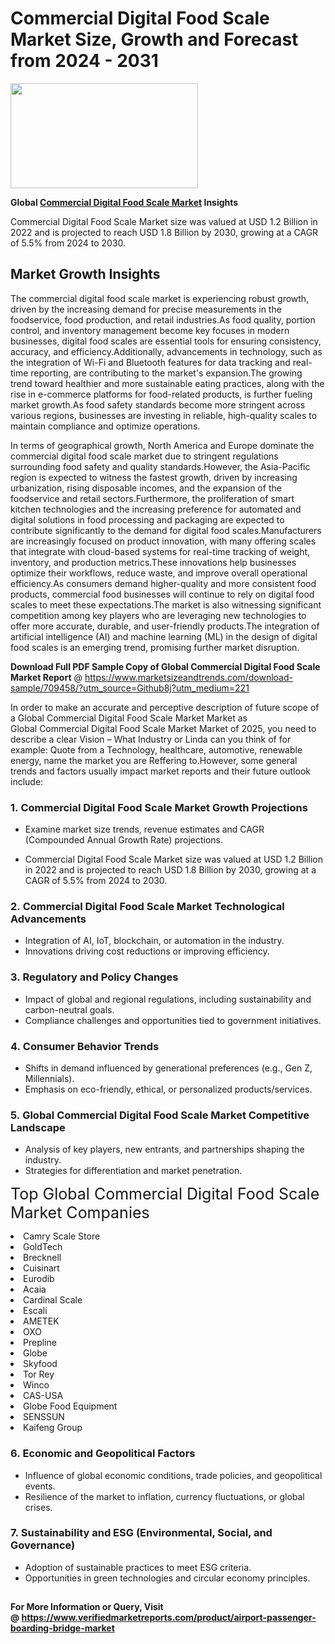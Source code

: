 <H1>Commercial Digital Food Scale Market Size, Growth and Forecast from 2024 - 2031</H1><img class="aligncenter size-medium wp-image-584254" src="https://thirdeyenews.in/wp-content/uploads/2024/09/Global-Market-Research-300x168.jpeg" alt="" width="300" height="168" /><p><strong>Global&nbsp;<a href="https://www.marketsizeandtrends.com/download-sample/709458/?utm_source=Github8j?utm_medium=221">Commercial Digital Food Scale Market</a> Insights</strong></p><p>Commercial Digital Food Scale Market size was valued at USD 1.2 Billion in 2022 and is projected to reach USD 1.8 Billion by 2030, growing at a CAGR of 5.5% from 2024 to 2030.</p><p><h2>Market Growth Insights</h2> <p>The commercial digital food scale market is experiencing robust growth, driven by the increasing demand for precise measurements in the foodservice, food production, and retail industries.As food quality, portion control, and inventory management become key focuses in modern businesses, digital food scales are essential tools for ensuring consistency, accuracy, and efficiency.Additionally, advancements in technology, such as the integration of Wi-Fi and Bluetooth features for data tracking and real-time reporting, are contributing to the market's expansion.The growing trend toward healthier and more sustainable eating practices, along with the rise in e-commerce platforms for food-related products, is further fueling market growth.As food safety standards become more stringent across various regions, businesses are investing in reliable, high-quality scales to maintain compliance and optimize operations.</p> <p>In terms of geographical growth, North America and Europe dominate the commercial digital food scale market due to stringent regulations surrounding food safety and quality standards.However, the Asia-Pacific region is expected to witness the fastest growth, driven by increasing urbanization, rising disposable incomes, and the expansion of the foodservice and retail sectors.Furthermore, the proliferation of smart kitchen technologies and the increasing preference for automated and digital solutions in food processing and packaging are expected to contribute significantly to the demand for digital food scales.Manufacturers are increasingly focused on product innovation, with many offering scales that integrate with cloud-based systems for real-time tracking of weight, inventory, and production metrics.These innovations help businesses optimize their workflows, reduce waste, and improve overall operational efficiency.As consumers demand higher-quality and more consistent food products, commercial food businesses will continue to rely on digital food scales to meet these expectations.The market is also witnessing significant competition among key players who are leveraging new technologies to offer more accurate, durable, and user-friendly products.The integration of artificial intelligence (AI) and machine learning (ML) in the design of digital food scales is an emerging trend, promising further market disruption.<p><span class=""><strong>Download Full PDF Sample Copy of Global Commercial Digital Food Scale Market Report</strong> @ <a href="https://www.marketsizeandtrends.com/download-sample/709458/?utm_source=Github8j?utm_medium=221" target="_blank">https://www.marketsizeandtrends.com/download-sample/709458/?utm_source=Github8j?utm_medium=221</a></span></p><p>In order to make an accurate and perceptive description of future scope of a Global&nbsp;Commercial Digital Food Scale Market Market as Global&nbsp;Commercial Digital Food Scale Market Market of 2025, you need to describe a clear Vision &ndash; What Industry or Linda can you think of for example: Quote from a Technology, healthcare, automotive, renewable energy, name the market you are Reffering to.However, some general trends and factors usually impact market reports and their future outlook include:</p><h3>1.&nbsp;<strong>Commercial Digital Food Scale Market Growth Projections</strong></h3><ul><li>Examine market size trends, revenue estimates and CAGR (Compounded Annual Growth Rate) projections.</li><li><p>Commercial Digital Food Scale Market size was valued at USD 1.2 Billion in 2022 and is projected to reach USD 1.8 Billion by 2030, growing at a CAGR of 5.5% from 2024 to 2030.</p></li></ul><h3>2.&nbsp;<strong>Commercial Digital Food Scale Market Technological Advancements</strong></h3><ul><li>Integration of AI, IoT, blockchain, or automation in the industry.</li><li>Innovations driving cost reductions or improving efficiency.</li></ul><h3>3.&nbsp;<strong>Regulatory and Policy Changes</strong></h3><ul><li>Impact of global and regional regulations, including sustainability and carbon-neutral goals.</li><li>Compliance challenges and opportunities tied to government initiatives.</li></ul><h3>4.&nbsp;<strong>Consumer Behavior Trends</strong></h3><ul><li>Shifts in demand influenced by generational preferences (e.g., Gen Z, Millennials).</li><li>Emphasis on eco-friendly, ethical, or personalized products/services.</li></ul><h3>5.&nbsp;<strong>Global Commercial Digital Food Scale Market Competitive Landscape</strong></h3><ul><li>Analysis of key players, new entrants, and partnerships shaping the industry.</li><li>Strategies for differentiation and market penetration.</li></ul><p data-pm-slice="1 1 []"><span style="color: inherit; font-family: inherit; font-size: 25px;">Top Global Commercial Digital Food Scale Market Companies</span></p><div class="" data-test-id=""><p><li>Camry Scale Store</li><li> GoldTech</li><li> Brecknell</li><li> Cuisinart</li><li> Eurodib</li><li> Acaia</li><li> Cardinal Scale</li><li> Escali</li><li> AMETEK</li><li> OXO</li><li> Prepline</li><li> Globe</li><li> Skyfood</li><li> Tor Rey</li><li> Winco</li><li> CAS-USA</li><li> Globe Food Equipment</li><li> SENSSUN</li><li> Kaifeng Group</li></p></div><h3>6.&nbsp;<strong>Economic and Geopolitical Factors</strong></h3><ul><li>Influence of global economic conditions, trade policies, and geopolitical events.</li><li>Resilience of the market to inflation, currency fluctuations, or global crises.</li></ul><h3>7.&nbsp;<strong>Sustainability and ESG (Environmental, Social, and Governance)</strong></h3><ul><li>Adoption of sustainable practices to meet ESG criteria.</li><li>Opportunities in green technologies and circular economy principles.</li></ul><h2><strong style="font-size: 14px;">For More Information or Query, Visit @&nbsp;</strong><a style="background-color: #ffffff; font-size: 14px;" href="https://www.marketsizeandtrends.com/report/commercial-digital-food-scale-market/" target="_blank">https://www.verifiedmarketreports.com/product/airport-passenger-boarding-bridge-market</a></h2>